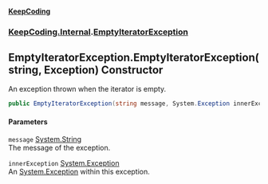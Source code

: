 #### [KeepCoding](index.md 'index')
### [KeepCoding.Internal](KeepCoding.Internal.md 'KeepCoding.Internal').[EmptyIteratorException](EmptyIteratorException.md 'KeepCoding.Internal.EmptyIteratorException')
## EmptyIteratorException.EmptyIteratorException(string, Exception) Constructor
An exception thrown when the iterator is empty.  
```csharp
public EmptyIteratorException(string message, System.Exception innerException);
```
#### Parameters
<a name='KeepCoding.Internal.EmptyIteratorException.EmptyIteratorException(string.System.Exception).message'></a>
`message` [System.String](https://docs.microsoft.com/en-us/dotnet/api/System.String 'System.String')  
The message of the exception.
  
<a name='KeepCoding.Internal.EmptyIteratorException.EmptyIteratorException(string.System.Exception).innerException'></a>
`innerException` [System.Exception](https://docs.microsoft.com/en-us/dotnet/api/System.Exception 'System.Exception')  
An [System.Exception](https://docs.microsoft.com/en-us/dotnet/api/System.Exception 'System.Exception') within this exception.
  

